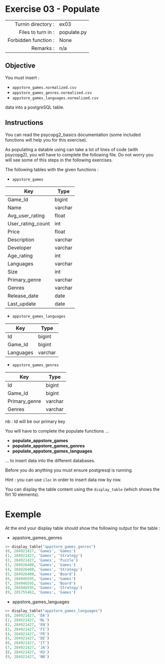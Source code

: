 # Exercise 03 - Populate

|                         |                    |
| -----------------------:| ------------------ |
|   Turnin directory :    |  ex03              |
|   Files to turn in :    |  populate.py       |
|   Forbidden function :  |  None              |
|   Remarks :             |  n/a               |


## Objective

You must insert :

* `appstore_games.normalized.csv`
* `appstore_games_genres.normalized.csv`
* `appstore_games_languages.normalized.csv` 

data into a postgreSQL table.

## Instructions

You can read the psycopg2_basics documentation (some included functions will help you for this exercise).

As populating a datable using can take a lot of lines of code (with psycopg2), you will have to complete the following file. Do not worry you will see some of this steps in the following exercises.

The following tables with the given functions :

* `appstore_games`

| Key | Type|
|---|---|
| Game_Id | bigint |
| Name | varchar |
| Avg_user_rating | float |
| User_rating_count | int |
| Price | float |
| Description | varchar |
| Developer | varchar |
| Age_rating | int |
| Languages | varchar |
| Size | int | 
| Primary_genre | varchar |
| Genres | varchar |
| Release_date | date |
| Last_update | date |

* `appstore_games_languages`

| Key | Type|
|---|---|
| Id | bigint |
| Game_Id | bigint |
| Languages | varchar |

* `appstore_games_genres`

| Key | Type|
|---|---|
| Id | bigint |
| Game_Id | bigint |
| Primary_genre | varchar |
| Genres | varchar |

nb : Id will be our primary key

You will have to complete the populate functions ...

* **populate_appstore_games**
* **populate_appstore_games_genres**
* **populate_appstore_games_languages**

... to insert data into the different databases.

Before you do anything you must ensure postgresql is running.

Hint : you can use `iloc` in order to insert data row by row.

You can display the table content using the `display_table` (which shows the firt 10 elements).

# Exemple

At the end your display table should show the following output for the table :

* appstore_games_genres
```python
>> display_table("appstore_games_genres")
(0, 284921427, 'Games', 'Games')
(1, 284921427, 'Games', 'Strategy')
(2, 284921427, 'Games', 'Puzzle')
(3, 284926400, 'Games', 'Games')
(4, 284926400, 'Games', 'Strategy')
(5, 284926400, 'Games', 'Board')
(6, 284946595, 'Games', 'Games')
(7, 284946595, 'Games', 'Board')
(8, 284946595, 'Games', 'Strategy')
(9, 285755462, 'Games', 'Games')
```

* appstore_games_languages
```python
>> display_table("appstore_games_languages")
(0, 284921427, 'DA')
(1, 284921427, 'NL')
(2, 284921427, 'EN')
(3, 284921427, 'FI')
(4, 284921427, 'FR')
(5, 284921427, 'DE')
(6, 284921427, 'IT')
(7, 284921427, 'JA')
(8, 284921427, 'KO')
(9, 284921427, 'NB')
```